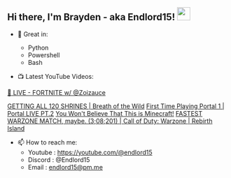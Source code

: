 ## Hi there, I'm Brayden - aka Endlord15! <img src='https://github.com/Endlord15/endlord15/blob/main/wave.gif?raw=true](https://github.com/Endlord15/endlord15/blob/38bca1b569f19b03a6cf246c35db5f7e2f331cc5/wave.gif' width=30>

- 🦾 Great in:
  - Python
  - Powershell
  - Bash

- 📺 Latest YouTube Videos:
<!-- YOUTUBE:START --><a href="https://www.youtube.com/watch?v=dj6IcxTSEjo">🔴 LIVE - FORTNITE w/ @Zoizauce</a>
<a href="https://www.youtube.com/watch?v=15BQtpMhUMs">GETTING ALL 120 SHRINES | Breath of the Wild</a>
<a href="https://www.youtube.com/watch?v=C8mbazN4nE8">First Time Playing Portal 1 |  Portal LIVE PT.2</a>
<a href="https://www.youtube.com/watch?v=k0WACaSr1MA">You Won&#39;t Believe That This is Minecraft!</a>
<a href="https://www.youtube.com/watch?v=oK2JpQ2K20w">FASTEST WARZONE MATCH, maybe. &lpar;3;08;201&rpar; | Call of Duty: Warzone | Rebirth Island</a>
<!-- YOUTUBE:END -->

- 📫 How to reach me:
  - Youtube : <https://youtube.com/@endlord15>
  - Discord : @Endlord15
  - Email : endlord15@pm.me
